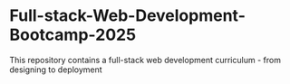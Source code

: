 # Full-stack-Web-Development-Bootcamp-2025
This repository contains a full-stack web development curriculum - from designing to deployment
